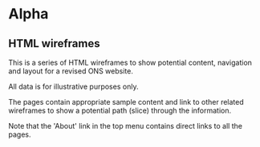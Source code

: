 Alpha
=====

HTML wireframes
---------------

This is a series of HTML wireframes to show potential content, navigation and layout for a revised ONS website.

All data is for illustrative purposes only.


The pages contain appropriate sample content and link to other related wireframes to show a potential path (slice) through the information.

Note that the 'About' link in the top menu contains direct links to all the pages.